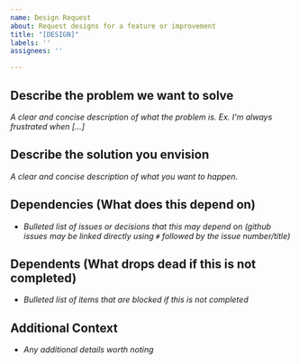 ```yaml
---
name: Design Request
about: Request designs for a feature or improvement
title: "[DESIGN]"
labels: ''
assignees: ''

---
```


## Describe the problem we want to solve

_A clear and concise description of what the problem is. Ex. I'm always frustrated when [...]_

## Describe the solution you envision

_A clear and concise description of what you want to happen._

## Dependencies (What does this depend on)

- _Bulleted list of issues or decisions that this may depend on (github issues may be linked directly using `#` followed by the issue number/title)_

## Dependents (What drops dead if this is not completed)

- _Bulleted list of items that are blocked if this is not completed_

## Additional Context

- _Any additional details worth noting_
